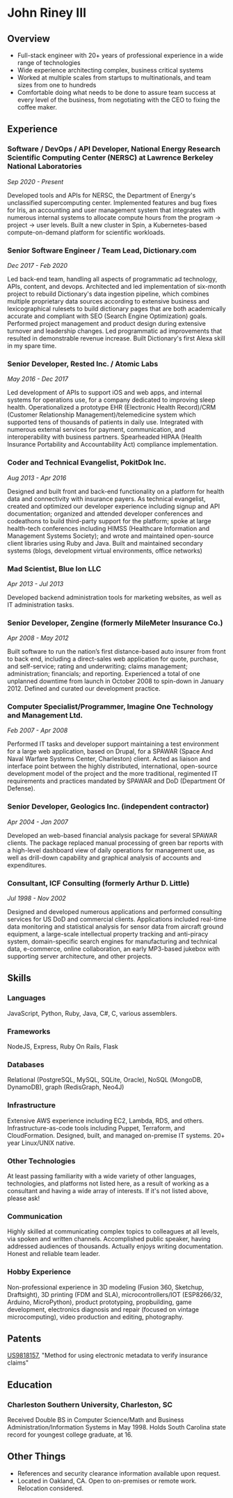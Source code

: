 # John Riney III

## Overview

* Full-stack engineer with 20+ years of professional experience in a wide range of technologies
* Wide experience architecting complex, business critical systems
* Worked at multiple scales from startups to multinationals, and team sizes from one to hundreds
* Comfortable doing what needs to be done to assure team success at every level of the business, from negotiating with the CEO to fixing the coffee maker.

## Experience

### Software / DevOps / API Developer, National Energy Research Scientific Computing Center (NERSC) at Lawrence Berkeley National Laboratories
_Sep 2020 - Present_

Developed tools and APIs for NERSC, the Department of Energy's unclassified supercomputing center. Implemented features and bug fixes for Iris, an accounting and user management system that integrates with numerous internal systems to allocate compute hours from the program -> project -> user levels. Built a new cluster in Spin, a Kubernetes-based compute-on-demand platform for scientific workloads.

### Senior Software Engineer / Team Lead, Dictionary.com
_Dec 2017 - Feb 2020_

Led back-end team, handling all aspects of programmatic ad technology, APIs, content, and devops. Architected and led implementation of six-month project to rebuild Dictionary's data ingestion pipeline, which combines multiple proprietary data sources according to extensive business and lexicographical rulesets to build dictionary pages that are both academically accurate and compliant with SEO (Search Engine Optimization) goals. Performed project management and product design during extensive turnover and leadership changes. Led programmatic ad improvements that resulted in demonstrable revenue increase. Built Dictionary's first Alexa skill in my spare time.

### Senior Developer, Rested Inc. / Atomic Labs
_May 2016 - Dec 2017_

Led development of APIs to support iOS and web apps, and internal systems for operations use, for a company dedicated to improving sleep health. Operationalized a prototype EHR (Electronic Health Record)/CRM (Customer Relationship Management)/telemedicine system which supported tens of thousands of patients in daily use. Integrated with numerous external services for payment, communication, and interoperability with business partners. Spearheaded HIPAA (Health Insurance Portability and Accountability Act) compliance implementation.

### Coder and Technical Evangelist, PokitDok Inc.
_Aug 2013 - Apr 2016_

Designed and built front and back-end functionality on a platform for health data and connectivity with insurance payers. As technical evangelist, created and optimized our developer experience including signup and API documentation; organized and attended developer conferences and codeathons to build third-party support for the platform; spoke at large health-tech conferences including HIMSS (Healthcare Information and Management Systems Society); and wrote and maintained open-source client libraries using Ruby and Java. Built and maintained secondary systems (blogs, development virtual environments, office networks)

### Mad Scientist, Blue Ion LLC
_Apr 2013 - Jul 2013_

Developed backend administration tools for marketing websites, as well as IT administration tasks. 

### Senior Developer, Zengine (formerly MileMeter Insurance Co.)
_Apr 2008 - May 2012_

Built software to run the nation’s first distance-based auto insurer from front to back end, including a direct-sales web application for quote, purchase, and self-service; rating and underwriting; claims management; administration; financials; and reporting. Experienced a total of one unplanned downtime from launch in October 2008 to spin-down in January 2012. Defined and curated our development practice.

### Computer Specialist/Programmer, Imagine One Technology and Management Ltd.
_Feb 2007 - Apr 2008_

Performed IT tasks and developer support maintaining a test environment for a large web application, based on Drupal, for a SPAWAR (Space And Naval Warfare Systems Center, Charleston) client. Acted as liaison and interface point between the highly distributed, international, open-source development model of the project and the more traditional, regimented IT requirements and practices mandated by SPAWAR and DoD (Department Of Defense). 

### Senior Developer, Geologics Inc. (independent contractor) 
_Apr 2004 - Jan 2007_

Developed an web-based financial analysis package for several SPAWAR clients. The package replaced manual processing of green bar reports with a high-level dashboard view of daily operations for management use, as well as drill-down capability and graphical analysis of accounts and expenditures. 

### Consultant, ICF Consulting (formerly Arthur D. Little)
_Jul 1998 - Nov 2002_

Designed and developed numerous applications and performed consulting services for US DoD and commercial clients. Applications included real-time data monitoring and statistical analysis for sensor data from aircraft ground equipment, a large-scale intellectual property tracking and anti-piracy system, domain-specific search engines for manufacturing and technical data, e-commerce, online collaboration, an early MP3-based jukebox with supporting server architecture, and other projects. 

## Skills

### Languages
JavaScript, Python, Ruby, Java, C#, C, various assemblers.

### Frameworks
NodeJS, Express, Ruby On Rails, Flask

### Databases
Relational (PostgreSQL, MySQL, SQLite, Oracle), NoSQL (MongoDB, DynamoDB), graph (RedisGraph, Neo4J)

### Infrastructure
Extensive AWS experience including EC2, Lambda, RDS, and others. Infrastructure-as-code tools including Puppet, Terraform, and CloudFormation. Designed, built, and managed on-premise IT systems. 20+ year Linux/UNIX native.

### Other Technologies
At least passing familiarity with a wide variety of other languages, technologies, and platforms not listed here, as a result of working as a consultant and having a wide array of interests. If it's not listed above, please ask!

### Communication
Highly skilled at communicating complex topics to colleagues at all levels, via spoken and written channels. Accomplished public speaker, having addressed audiences of thousands. Actually enjoys writing documentation. Honest and reliable team leader.

### Hobby Experience
Non-professional experience in 3D modeling (Fusion 360, Sketchup, Draftsight), 3D printing (FDM and SLA), microcontrollers/IOT (ESP8266/32, Arduino, MicroPython), product prototyping, propbuilding, game development, electronics diagnosis and repair (focused on vintage microcomputing), video production and editing, photography.

## Patents
[US9818157](https://patents.google.com/patent/US9818157), "Method for using electronic metadata to verify insurance claims"

## Education
### Charleston Southern University, Charleston, SC
Received Double BS in Computer Science/Math and Business Administration/Information Systems in May 1998. Holds South Carolina state record for youngest college graduate, at 16.

## Other Things
* References and security clearance information available upon request. 
* Located in Oakland, CA. Open to on-premises or remote work. Relocation considered.
